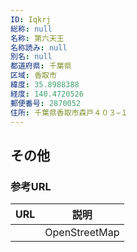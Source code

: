 ```yaml
---
ID: Iqkrj
総称: null
名称: 第六天王
名称読み: null
別名: null
都道府県: 千葉県
区域: 香取市
緯度: 35.8988388
経度: 140.4720526
郵便番号: 2870052
住所: 千葉県香取市森戸４０３−１
---
```


## その他

### 参考URL

| URL | 説明          |
| --- | ------------- |
|     | OpenStreetMap |
